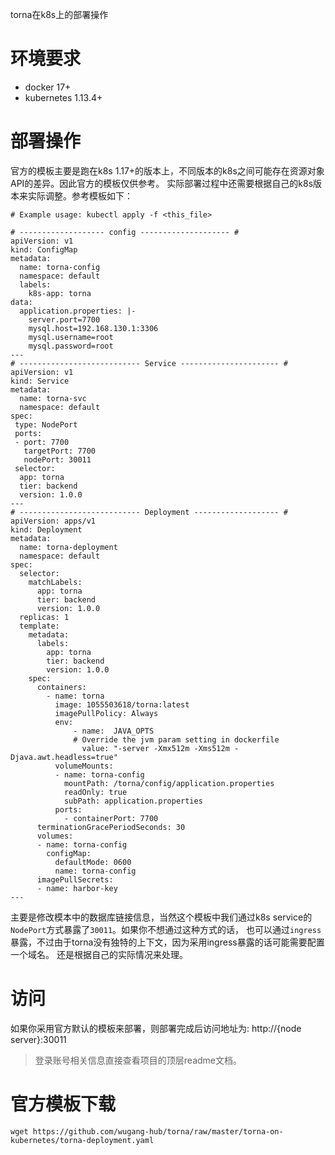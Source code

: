 torna在k8s上的部署操作
# 环境要求
- docker 17+
- kubernetes 1.13.4+

# 部署操作
官方的模板主要是跑在k8s 1.17+的版本上，不同版本的k8s之间可能存在资源对象API的差异。因此官方的模板仅供参考。
实际部署过程中还需要根据自己的k8s版本来实际调整。参考模板如下：
```
# Example usage: kubectl apply -f <this_file>

# ------------------- config -------------------- #
apiVersion: v1
kind: ConfigMap
metadata:
  name: torna-config
  namespace: default
  labels:
    k8s-app: torna
data:
  application.properties: |-
    server.port=7700
    mysql.host=192.168.130.1:3306
    mysql.username=root
    mysql.password=root
---
# --------------------------- Service ---------------------- #
apiVersion: v1
kind: Service
metadata:
  name: torna-svc
  namespace: default
spec:
 type: NodePort
 ports:
 - port: 7700
   targetPort: 7700
   nodePort: 30011
 selector:
  app: torna
  tier: backend
  version: 1.0.0
---
# --------------------------- Deployment ------------------- #
apiVersion: apps/v1
kind: Deployment
metadata:
  name: torna-deployment
  namespace: default
spec:
  selector:
    matchLabels:
      app: torna
      tier: backend
      version: 1.0.0
  replicas: 1
  template:
    metadata:
      labels:
        app: torna
        tier: backend
        version: 1.0.0
    spec:
      containers:
        - name: torna
          image: 1055503618/torna:latest
          imagePullPolicy: Always
          env:
              - name:  JAVA_OPTS
              # Override the jvm param setting in dockerfile
                value: "-server -Xmx512m -Xms512m -Djava.awt.headless=true"
          volumeMounts:
          - name: torna-config
            mountPath: /torna/config/application.properties
            readOnly: true
            subPath: application.properties
          ports:
            - containerPort: 7700
      terminationGracePeriodSeconds: 30
      volumes:
      - name: torna-config
        configMap:
          defaultMode: 0600
          name: torna-config
      imagePullSecrets:
      - name: harbor-key
---
```
主要是修改模本中的数据库链接信息，当然这个模板中我们通过k8s service的`NodePort`方式暴露了`30011`。如果你不想通过这种方式的话，
也可以通过`ingress`暴露，不过由于torna没有独特的上下文，因为采用ingress暴露的话可能需要配置一个域名。
还是根据自己的实际情况来处理。
# 访问
如果你采用官方默认的模板来部署，则部署完成后访问地址为: http://{node server}:30011
>登录账号相关信息直接查看项目的顶层readme文档。

# 官方模板下载
```
wget https://github.com/wugang-hub/torna/raw/master/torna-on-kubernetes/torna-deployment.yaml
```

